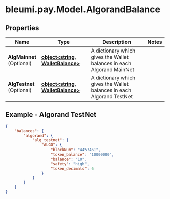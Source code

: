 # bleumi.pay.Model.AlgorandBalance
## Properties

Name | Type | Description | Notes
------------ | ------------- | ------------- | -------------
**AlgMainnet** <br>(Optional)| [**object&lt;string, WalletBalance&gt;**](WalletBalance.md) | A dictionary which gives the Wallet balances in each Algorand MainNet |
**AlgTestnet** <br>(Optional)| [**object&lt;string, WalletBalance&gt;**](WalletBalance.md) | A dictionary which gives the Wallet balances in each Algorand TestNet |


## Example - Algorand TestNet

```json 
{
    "balances": {
        "algorand": {
            "alg_testnet": {
                "ALGO": {
                    "blockNum": "4457461",
                    "token_balance": "10000000",
                    "balance": "10",
                    "safety": "high",
                    "token_decimals": 6
                }
            }
        }
    }
}
```